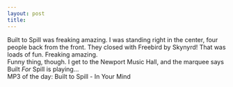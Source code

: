 ```yaml
---
layout: post
title: 
---
```


Built to Spill was freaking amazing. I was standing right in the center, four people back from the front. They closed with Freebird by Skynyrd! That was loads of fun. Freaking amazing.<br>
Funny thing, though. I get to the Newport Music Hall, and the marquee says Built <i>For</i> Spill is playing...<br>
MP3 of the day: Built to Spill - In Your Mind
